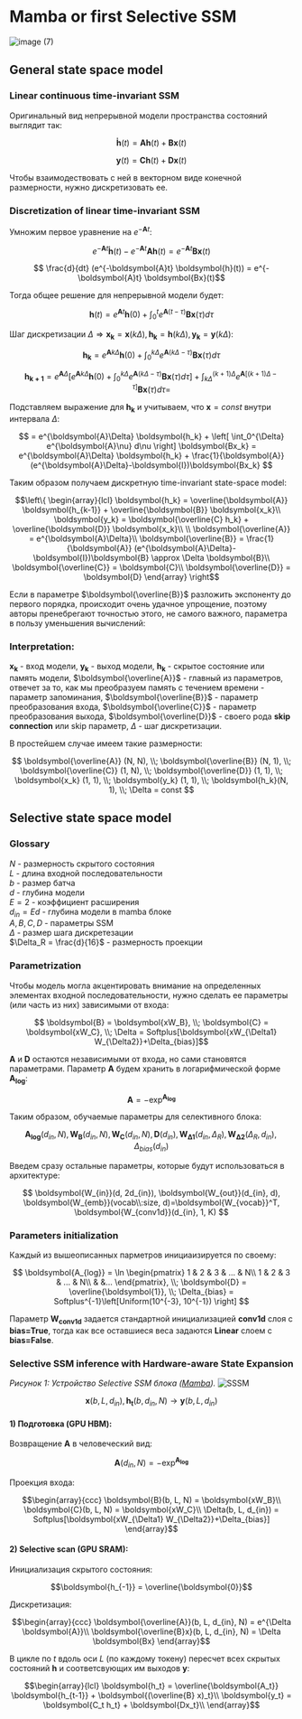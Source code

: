 # Mamba or first Selective SSM
![image (7)](https://github.com/Kirill-Shokhin/Research/assets/46619252/b6209055-8de7-43ae-902e-f116735ef9b2)

## General state space model
### Linear continuous time-invariant SSM

Оригинальный вид непрерывной модели пространства состояний выглядит так:

$$ \boldsymbol{\dot h}(t) = \boldsymbol{Ah}(t)+\boldsymbol{Bx}(t) $$

$$\boldsymbol{y}(t) = \boldsymbol{Ch}(t)+\boldsymbol{Dx}(t) $$

Чтобы взаимодествовать с ней в векторном виде конечной размерности, нужно дискретизовать ее.

### Discretization of linear time-invariant SSM
Умножим первое уравнение на $`e^{-\boldsymbol{A}t}`$:

$$ e^{-\boldsymbol{A}t} \boldsymbol{\dot h}(t) - e^{-\boldsymbol{A}t} \boldsymbol{Ah}(t) = e^{-\boldsymbol{A}t} \boldsymbol{Bx}(t)$$

$$ \frac{d}{dt} (e^{-\boldsymbol{A}t} \boldsymbol{h}(t)) = e^{-\boldsymbol{A}t} \boldsymbol{Bx}(t)$$

Тогда общее решение для непрерывной модели будет:

$$\boldsymbol{h}(t) = e^{\boldsymbol{A}t} \boldsymbol{h}(0) + \int_0^t{e^{\boldsymbol{A}(t-\tau)}} \boldsymbol{Bx}(\tau) d\tau$$

Шаг дискретизации $`\Delta \Rightarrow \boldsymbol{x_k} = \boldsymbol{x}(k \Delta), \boldsymbol{h_k} = \boldsymbol{h}(k \Delta), 
\boldsymbol{y_k} = \boldsymbol{y}(k\Delta)`$:

$$ \boldsymbol{h_k} = e^{\boldsymbol{A}k\Delta} \boldsymbol{h}(0) + \int_0^{k\Delta}{e^{\boldsymbol{A}(k\Delta-\tau)}} \boldsymbol{Bx}(\tau) d\tau $$

$$ 
\boldsymbol{h_{k+1}} = e^{\boldsymbol{A}\Delta} 
\left[ e^{\boldsymbol{A}k\Delta} \boldsymbol{h}(0) + \int_0^{k\Delta}{e^{\boldsymbol{A}(k\Delta-\tau)}} \boldsymbol{Bx}(\tau) d\tau\right] +
\int_{k\Delta}^{(k+1)\Delta} e^{\boldsymbol{A}\left[(k+1)\Delta-\tau\right]} \boldsymbol{Bx}(\tau) d\tau = $$

Подставляем выражение для $`\boldsymbol{h_k}`$ и учитываем, что $`\boldsymbol{x}=const`$ внутри интервала  $`\Delta`$:

$$ 
= e^{\boldsymbol{A}\Delta} \boldsymbol{h_k} + \left[ \int_0^{\Delta} e^{\boldsymbol{A}\nu} d\nu \right] \boldsymbol{Bx_k} = 
e^{\boldsymbol{A}\Delta} \boldsymbol{h_k} + \frac{1}{\boldsymbol{A}} (e^{\boldsymbol{A}\Delta}-\boldsymbol{I})\boldsymbol{Bx_k}
$$

Таким образом получаем дискретную time-invariant state-space model:

$$\left\{ \begin{array}{lcl}
\boldsymbol{h_k} = \overline{\boldsymbol{A}} \boldsymbol{h_{k-1}} + \overline{\boldsymbol{B}} \boldsymbol{x_k}\\ 
\boldsymbol{y_k} = \boldsymbol{\overline{C} h_k} + \overline{\boldsymbol{D}} \boldsymbol{x_k}\\ 
\\
\boldsymbol{\overline{A}} = e^{\boldsymbol{A}\Delta}\\
\boldsymbol{\overline{B}} = \frac{1}{\boldsymbol{A}} (e^{\boldsymbol{A}\Delta}-\boldsymbol{I})\boldsymbol{B} \approx \Delta \boldsymbol{B}\\
\boldsymbol{\overline{C}} = \boldsymbol{C}\\
\boldsymbol{\overline{D}} = \boldsymbol{D}
\end{array} \right$$

Если в параметре $`\boldsymbol{\overline{B}}`$ разложить экспоненту до первого порядка, происходит очень удачное упрощение, поэтому авторы пренебрегают точностью этого, не самого важного, параметра в пользу уменьшения вычислений:

### Interpretation:

$`\boldsymbol{x_k}`$ - вход модели, 
$`\boldsymbol{y_k}`$ - выход модели, 
$`\boldsymbol{h_k}`$ - скрытое состояние или память модели,
$`\boldsymbol{\overline{A}}`$ - главный из параметров, отвечет за то, как мы преобразуем память с течением времени - параметр запоминания,
$`\boldsymbol{\overline{B}}`$ - параметр преобразования входа,
$`\boldsymbol{\overline{C}}`$ - параметр преобразования выхода,
$`\boldsymbol{\overline{D}}`$ - своего рода **skip connection** или skip параметр,
$`\Delta`$ - шаг дискретизации.

В простейшем случае имеем такие размерности:

$$ \boldsymbol{\overline{A}} (N, N), \\;
\boldsymbol{\overline{B}} (N, 1), \\;
\boldsymbol{\overline{C}} (1, N), \\;
\boldsymbol{\overline{D}} (1, 1), \\;
\boldsymbol{x_k} (1, 1), \\;
\boldsymbol{y_k} (1, 1), \\;
\boldsymbol{h_k}(N, 1), \\;
\Delta = const
$$

## Selective state space model
### Glossary
$`N`$ - размерность скрытого состояния <br/>
$`L`$ - длина входной последовательности <br/>
$`b`$ - размер батча <br/>
$`d`$ - глубина модели <br/>
$`E=2`$ - коэффициент расширения <br/>
$`d_{in} = Ed`$ - глубина модели в mamba блоке <br/>
$`A,B,C,D`$ - параметры SSM <br/>
$`\Delta`$ - размер шага дискретезации <br/>
$`\Delta_R = \frac{d}{16}`$ - размерность проекции <br/>


### Parametrization
Чтобы модель могла акцентировать внимание на определенных элементах входной последовательности, нужно сделать ее параметры (или часть из них) зависимыми от входа:

$$ \boldsymbol{B} = \boldsymbol{xW_B}, \\; \boldsymbol{C} = \boldsymbol{xW_C}, \\; \Delta = Softplus[\boldsymbol{xW_{\Delta1} W_{\Delta2}}+\Delta_{bias}]$$

$`\boldsymbol{A}`$ и $`\boldsymbol{D}`$ остаются независимыми от входа, но сами становятся параметрами. Параметр $`\boldsymbol{A}`$ будем хранить в логарифмической форме $`\boldsymbol{A_{log}}`$:

$$ \boldsymbol{A} = -\exp^{\boldsymbol{A_{log}}}$$

Таким образом, обучаемые параметры для селективного блока:

$$ 
\boldsymbol{A_{log}}(d_{in}, N), \boldsymbol{W_{B}}(d_{in}, N), \boldsymbol{W_{C}}(d_{in}, N), \boldsymbol{D}(d_{in}), \boldsymbol{W_{\Delta1}}(d_{in}, \Delta_R), \boldsymbol{W_{\Delta2}}(\Delta_R, d_{in}), \Delta_{bias}(d_{in})
$$

Введем сразу остальные параметры, которые будут использоваться в архитектуре:

$$
\boldsymbol{W_{in}}(d, 2d_{in}), \boldsymbol{W_{out}}(d_{in}, d), 
\boldsymbol{W_{emb}}(vocab\\:size, d)=\boldsymbol{W_{vocab}}^T, \boldsymbol{W_{conv1d}}(d_{in}, 1, K)
$$

### Parameters initialization

Каждый из вышеописанных парметров инициаизируется по своему:

$$ 
\boldsymbol{A_{log}} = \ln
\begin{pmatrix}
1 & 2 & 3 & ... & N\\
1 & 2 & 3 & ... & N\\
  &   &...
\end{pmatrix}, \\; \boldsymbol{D} = \overline{\boldsymbol{1}}, \\; \Delta_{bias} = Softplus^{-1}\left[Uniform(10^{-3}, 10^{-1}) \right]
$$

Параметр $`\boldsymbol{W_{conv1d}}`$ задается стандартной инициализацией **conv1d** слоя с **bias=True**, тогда как все оставшиеся веса задаются **Linear** слоем с **bias=False**.

### Selective SSM inference with Hardware-aware State Expansion

*Рисунок 1: Устройство Selective SSM блока ([Mamba](https://arxiv.org/abs/2312.00752)).*
![SSSM](https://github.com/Kirill-Shokhin/Research/assets/46619252/8485b8db-b090-4324-98df-ed6f92badfe9)


$$\boldsymbol{x}(b, L, d_{in}), \boldsymbol{h_t}(b, d_{in}, N) \rightarrow \boldsymbol{y}(b, L, d_{in})$$

#### 1) Подготовка (GPU HBM):
Возвращение $`\boldsymbol{A}`$ в человеческий вид:

$$\boldsymbol{A}(d_{in}, N) = -\exp^{\boldsymbol{A_{log}}}$$

Проекция входа:
     
 $$\begin{array}{ccc}
 \boldsymbol{B}(b, L, N) = \boldsymbol{xW_B}\\
 \boldsymbol{C}(b, L, N) = \boldsymbol{xW_C}\\
 \Delta(b, L, d_{in}) = Softplus[\boldsymbol{xW_{\Delta1} W_{\Delta2}}+\Delta_{bias}]
 \end{array}$$

#### 2) Selective scan (GPU SRAM):
   
Инициализация скрытого состояния: 

$$\boldsymbol{h_{-1}} = \overline{\boldsymbol{0}}$$

Дискретизация:
     
$$\begin{array}{ccc}
\boldsymbol{\overline{A}}(b, L, d_{in}, N) = e^{\Delta \boldsymbol{A}}\\
\boldsymbol{\overline{B}x}(b, L, d_{in}, N) = \Delta \boldsymbol{Bx}
\end{array}$$

В цикле по $`t`$ вдоль оси $`L`$ (по каждому токену) пересчет всех скрытых состояний $`\boldsymbol{h}`$ и соответсвующих им выходов $`\boldsymbol{y}`$:
   
$$\begin{array}{lcl}
\boldsymbol{h_t} = \overline{\boldsymbol{A_t}} \boldsymbol{h_{t-1}} + \boldsymbol{(\overline{B} x)_t}\\ 
\boldsymbol{y_t} = \boldsymbol{C_t h_t} + \boldsymbol{Dx_t}\\ 
\end{array}$$
